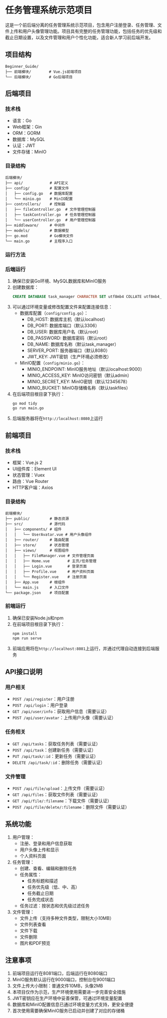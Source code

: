 # 任务管理系统示范项目

这是一个前后端分离的任务管理系统示范项目，包含用户注册登录、任务管理、文件上传和用户头像管理功能。项目具有完整的任务管理功能，包括任务的优先级和截止日期设置，以及文件管理和用户个性化功能，适合新人学习前后端开发。

## 项目结构

```
Beginner_Guide/
├── 前端模块/        # Vue.js前端项目
└── 后端模块/        # Go后端项目
```

## 后端项目

### 技术栈

- 语言：Go
- Web框架：Gin
- ORM：GORM
- 数据库：MySQL
- 认证：JWT
- 文件存储：MinIO

### 目录结构

```
后端模块/
├── api/            # API定义
├── config/         # 配置文件
│   ├── config.go   # 数据库配置
│   └── minio.go    # MinIO配置
├── controllers/    # 控制器
│   ├── fileController.go  # 文件管理控制器
│   ├── taskController.go  # 任务管理控制器
│   └── userController.go  # 用户管理控制器
├── middleware/     # 中间件
├── models/         # 数据模型
├── go.mod          # Go模块文件
└── main.go         # 主程序入口
```

### 运行方法

### 后端运行

1. 确保已安装Go环境、MySQL数据库和MinIO服务
2. 创建数据库：
   ```sql
   CREATE DATABASE task_manager CHARACTER SET utf8mb4 COLLATE utf8mb4_unicode_ci;
   ```
3. 可以通过环境变量或修改配置文件来配置连接信息：
   - 数据库配置（`config/config.go`）：
     - DB_HOST: 数据库主机（默认localhost）
     - DB_PORT: 数据库端口（默认3306）
     - DB_USER: 数据库用户名（默认root）
     - DB_PASSWORD: 数据库密码（默认root）
     - DB_NAME: 数据库名称（默认task_manager）
     - SERVER_PORT: 服务器端口（默认8080）
     - JWT_KEY: JWT密钥（生产环境必须修改）
   - MinIO配置（`config/minio.go`）：
     - MINIO_ENDPOINT: MinIO服务地址（默认localhost:9000）
     - MINIO_ACCESS_KEY: MinIO访问密钥（默认admin）
     - MINIO_SECRET_KEY: MinIO密钥（默认12345678）
     - MINIO_BUCKET: MinIO存储桶名称（默认taskfiles）
4. 在后端项目根目录下执行：
   ```bash
   go mod tidy
   go run main.go
   ```
5. 后端服务器将在`http://localhost:8080`上运行

## 前端项目

### 技术栈

- 框架：Vue.js 2
- UI组件库：Element UI
- 状态管理：Vuex
- 路由：Vue Router
- HTTP客户端：Axios

### 目录结构

```
前端模块/
├── public/         # 静态资源
├── src/            # 源代码
│   ├── components/ # 组件
│   │   └── UserAvatar.vue # 用户头像组件
│   ├── router/     # 路由配置
│   ├── store/      # 状态管理
│   ├── views/      # 视图组件
│   │   ├── FileManager.vue # 文件管理页面
│   │   ├── Home.vue        # 主页/任务管理
│   │   ├── Login.vue       # 登录页面
│   │   ├── Profile.vue     # 用户资料页面
│   │   └── Register.vue    # 注册页面
│   ├── App.vue     # 根组件
│   └── main.js     # 入口文件
└── package.json    # 项目配置
```

### 前端运行

1. 确保已安装Node.js和npm
2. 在前端项目根目录下执行：
   ```bash
   npm install
   npm run serve
   ```
3. 前端应用将在`http://localhost:8081`上运行，并通过代理自动连接到后端服务

## API接口说明

### 用户相关

- `POST /api/register`：用户注册
- `POST /api/login`：用户登录
- `GET /api/user/info`：获取用户信息（需要认证）
- `POST /api/user/avatar`：上传用户头像（需要认证）

### 任务相关

- `GET /api/tasks`：获取任务列表（需要认证）
- `POST /api/task`：创建新任务（需要认证）
- `PUT /api/task/:id`：更新任务（需要认证）
- `DELETE /api/task/:id`：删除任务（需要认证）

### 文件管理

- `POST /api/file/upload`：上传文件（需要认证）
- `GET /api/files`：获取文件列表（需要认证）
- `GET /api/file/:filename`：下载文件（需要认证）
- `POST /api/file/delete/:filename`：删除文件（需要认证）

## 系统功能

1. 用户管理：
   - 注册、登录和用户信息获取
   - 用户头像上传和显示
   - 个人资料页面
2. 任务管理：
   - 创建、查看、编辑和删除任务
   - 任务属性：
     - 任务标题和描述
     - 任务优先级（低、中、高）
     - 任务截止日期
     - 任务完成状态
   - 任务过滤：按状态和优先级过滤任务
3. 文件管理：
   - 文件上传（支持多种文件类型，限制大小10MB）
   - 文件列表查看
   - 文件下载
   - 文件删除
   - 图片和PDF预览

## 注意事项

1. 前端项目运行在8081端口，后端运行在8080端口
2. MinIO服务默认运行在9000端口，控制台在9001端口
3. 文件上传大小限制：普通文件10MB，头像2MB
4. 本项目仅作为示范，生产环境使用需要进一步完善安全措施
5. JWT密钥应在生产环境中妥善保管，可通过环境变量配置
6. 数据库和MinIO配置信息已通过环境变量方式支持，更安全便捷
7. 首次使用需要确保MinIO服务已启动并创建了对应的存储桶
